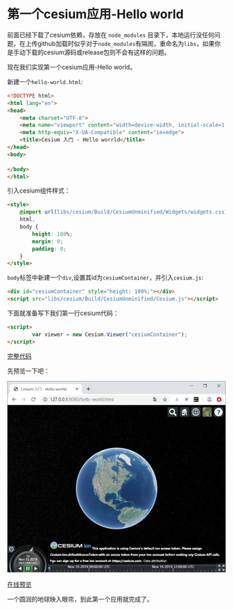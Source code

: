# 第一个cesium应用-Hello world

前面已经下载了cesium依赖，存放在 `node_modules` 目录下，本地运行没任何问题，在上传github加载时似乎对于`node_modules`有隔阂，重命名为`libs`，如果你是手动下载的cesium源码或release包则不会有这样的问题。

现在我们实现第一个cesium应用-Hello world。

新建一个`hello-world.html`:

``` html
<!DOCTYPE html>
<html lang="en">
<head>
    <meta charset="UTF-8">
    <meta name="viewport" content="width=device-width, initial-scale=1.0">
    <meta http-equiv="X-UA-Compatible" content="ie=edge">
    <title>Cesium 入门 - Hello worrld</title>
</head>
<body>
    
</body>
</html>
```

引入cesium组件样式：

```html
<style>
    @import url(libs/cesium/Build/CesiumUnminified/Widgets/widgets.css);
    html,
    body {
        height: 100%;
        margin: 0;
        padding: 0;
    }
</style>
```

`body`标签中新建一个`div`,设置其id为`cesiumContainer`，并引入`cesium.js`:

``` html
<div id="cesiumContainer" style="height: 100%;"></div>
<script src="libs/cesium/Build/CesiumUnminified/Cesium.js"></script>
```

下面就准备写下我们第一行cesium代码：

``` html
<script>
        var viewer = new Cesium.Viewer("cesiumContainer");
</script>
```

[完整代码](https://github.com/Sogrey/Cesium-start-Example/blob/master/hello-world.html)

先预览一下吧：

![此处应有图](../../.vuepress/public/img/hello-world.jpg)

[在线预览](https://sogrey.github.io/Cesium-start-Example/hello-world.html)

一个圆润的地球映入眼帘，到此第一个应用就完成了。

